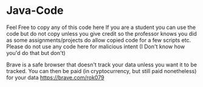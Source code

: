# Java-Code

Feel Free to copy any of this code here
If you are a student you can use the code but do not copy unless you give credit so the professor knows you did as some assignments/projects do allow copied code for a few scripts etc.
Please do not use any code here for malicious intent (I Don't know how you'd do that but don't)

Brave is a safe browser that doesn't track your data unless you want it to be tracked. You can then be paid (in cryptocurrency, but still paid nonetheless) for your data https://brave.com/rok079
